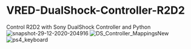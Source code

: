 # VRED-DualShock-Controller-R2D2
Control R2D2 with Sony DualShock Controller and Python
![snapshot-29-12-2020-204916](https://user-images.githubusercontent.com/39199224/103324939-65598180-4a17-11eb-8c43-eec99798ca54.png)
![DS_Controller_MappingsNew](https://user-images.githubusercontent.com/39199224/103419123-af4d7f00-4b5f-11eb-9c1b-ccd64c92c05c.png)
![ps4_keyboard](https://user-images.githubusercontent.com/39199224/101289229-2bef7680-37c9-11eb-8b1b-7bea534b7447.jpg)
